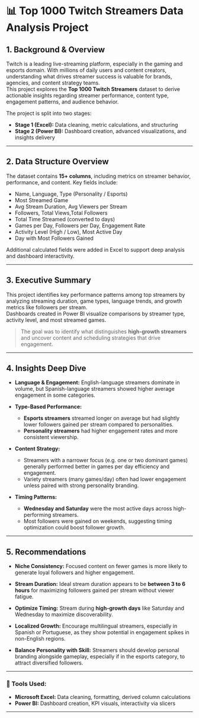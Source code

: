 
# 📊 Top 1000 Twitch Streamers Data Analysis Project

## 1.  Background & Overview

Twitch is a leading live-streaming platform, especially in the gaming and esports domain. With millions of daily users and content creators, understanding what drives streamer success is valuable for brands, agencies, and content strategy teams.  
This project explores the **Top 1000 Twitch Streamers** dataset to derive actionable insights regarding streamer performance, content type, engagement patterns, and audience behavior.

The project is split into two stages:  
- **Stage 1 (Excel):** Data cleaning, metric calculations, and structuring  
- **Stage 2 (Power BI):** Dashboard creation, advanced visualizations, and insights delivery

---

## 2.  Data Structure Overview

The dataset contains **15+ columns**, including metrics on streamer behavior, performance, and content. Key fields include:

- Name, Language, Type (Personality / Esports)
- Most Streamed Game
- Avg Stream Duration, Avg Viewers per Stream
- Followers, Total Views,Total Followers
- Total Time Streamed (converted to days)
- Games per Day, Followers per Day, Engagement Rate
- Activity Level (High / Low), Most Active Day
- Day with Most Followers Gained

Additional calculated fields were added in Excel to support deep analysis and dashboard interactivity.

---

## 3.  Executive Summary

This project identifies key performance patterns among top streamers by analyzing streaming duration, game types, language trends, and growth metrics like followers per stream.  
Dashboards created in Power BI visualize comparisons by streamer type, activity level, and most streamed games.

> The goal was to identify what distinguishes **high-growth streamers** and uncover content and scheduling strategies that drive engagement.

---

## 4.  Insights Deep Dive

- **Language & Engagement:** English-language streamers dominate in volume, but Spanish-language streamers showed higher average engagement in some categories.
  
- **Type-Based Performance:**
  - **Esports streamers** streamed longer on average but had slightly lower followers gained per stream compared to personalities.
  - **Personality streamers** had higher engagement rates and more consistent viewership.

- **Content Strategy:**
  - Streamers with a narrower focus (e.g. one or two dominant games) generally performed better in games per day efficiency and engagement.
  - Variety streamers (many games/day) often had lower engagement unless paired with strong personality branding.

- **Timing Patterns:**
  - **Wednesday and Saturday** were the most active days across high-performing streamers.
  - Most followers were gained on weekends, suggesting timing optimization could boost follower growth.

---

## 5.  Recommendations

- **Niche Consistency:** Focused content on fewer games is more likely to generate loyal followers and higher engagement.
  
- **Stream Duration:** Ideal stream duration appears to be **between 3 to 6 hours** for maximizing followers gained per stream without viewer fatigue.
  
- **Optimize Timing:** Stream during **high-growth days** like Saturday and Wednesday to maximize discoverability.

- **Localized Growth:** Encourage multilingual streamers, especially in Spanish or Portuguese, as they show potential in engagement spikes in non-English regions.

- **Balance Personality with Skill:** Streamers should develop personal branding alongside gameplay, especially if in the esports category, to attract diversified followers.

---

### 🔧 Tools Used:
- **Microsoft Excel:** Data cleaning, formatting, derived column calculations
- **Power BI:** Dashboard creation, KPI visuals, interactivity via slicers

---

